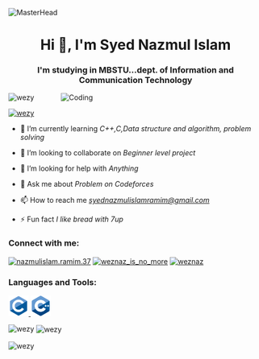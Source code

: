 ![MasterHead](https://1.bp.blogspot.com/-7A4WynwLsMw/XbBpCXG8fHI/AAAAAAAAMt4/uOa1bpLskYgrwGbllhSu2SDj_Mig8SXJQCLcBGAsYHQ/s1600/2000_600px.gif)

<h1 align="center">Hi 👋, I'm Syed Nazmul Islam</h1>
<h3 align="center">I'm studying in MBSTU...dept. of Information and Communication Technology</h3>
<img align="right" alt="Coding" width="400" src="https://cdn.dribbble.com/users/1162077/screenshots/3848914/programmer.gif"></p>
<p align="left"> <img src="https://komarev.com/ghpvc/?username=wezy&label=Profile%20views&color=0e75b6&style=flat" alt="wezy" /> </p>

<p align="left"> <a href="https://github.com/ryo-ma/github-profile-trophy"><img src="https://github-profile-trophy.vercel.app/?username=wezy" alt="wezy" /></a> </p>

- 🌱 I’m currently learning *C++,C,Data structure and algorithm, problem solving*

- 👯 I’m looking to collaborate on *Beginner level project*

- 🤝 I’m looking for help with *Anything*

- 💬 Ask me about *Problem on Codeforces*

- 📫 How to reach me *syednazmulislamramim@gmail.com*

- ⚡ Fun fact *I like bread with 7up*

<h3 align="left">Connect with me:</h3>
<p align="left">
<a href="https://fb.com/nazmulislam.ramim.37" target="blank"><img align="center" src="https://raw.githubusercontent.com/rahuldkjain/github-profile-readme-generator/master/src/images/icons/Social/facebook.svg" alt="nazmulislam.ramim.37" height="30" width="40" /></a>
<a href="https://instagram.com/weznaz_is_no_more" target="blank"><img align="center" src="https://raw.githubusercontent.com/rahuldkjain/github-profile-readme-generator/master/src/images/icons/Social/instagram.svg" alt="weznaz_is_no_more" height="30" width="40" /></a>
<a href="https://codeforces.com/profile/weznaz" target="blank"><img align="center" src="https://raw.githubusercontent.com/rahuldkjain/github-profile-readme-generator/master/src/images/icons/Social/codeforces.svg" alt="weznaz" height="30" width="40" /></a>
</p>

<h3 align="left">Languages and Tools:</h3>
<p align="left"> <a href="https://www.cprogramming.com/" target="_blank" rel="noreferrer"> <img src="https://raw.githubusercontent.com/devicons/devicon/master/icons/c/c-original.svg" alt="c" width="40" height="40"/> </a> <a href="https://www.w3schools.com/cpp/" target="_blank" rel="noreferrer"> <img src="https://raw.githubusercontent.com/devicons/devicon/master/icons/cplusplus/cplusplus-original.svg" alt="cplusplus" width="40" height="40"/> </a> </p>

<p><img align="left" src="https://github-readme-stats.vercel.app/api/top-langs?username=wezy&show_icons=true&locale=en&layout=compact" alt="wezy" /></p>

<p>&nbsp;<img align="center" src="https://github-readme-stats.vercel.app/api?username=wezy&show_icons=true&locale=en" alt="wezy" /></p>

<p><img align="center" src="https://github-readme-streak-stats.herokuapp.com/?user=wezy&" alt="wezy" /></p>
